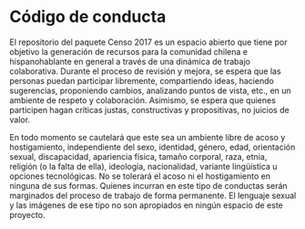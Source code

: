 # Código de conducta

El repositorio del paquete Censo 2017 es un espacio abierto que tiene por objetivo la generación de recursos para la comunidad chilena e hispanohablante en general a través de una dinámica de trabajo colaborativa. Durante el proceso de revisión y mejora, se espera que las personas puedan participar libremente, compartiendo ideas, haciendo sugerencias, proponiendo cambios, analizando puntos de vista, etc., en un ambiente de respeto y colaboración. Asimismo, se espera que quienes participen hagan críticas justas, constructivas y propositivas, no juicios de valor.

En todo momento se cautelará que este sea un ambiente libre de acoso y hostigamiento, independiente del sexo, identidad, género, edad, orientación sexual, discapacidad, apariencia física, tamaño corporal, raza, etnia, religión (o la falta de ella), ideología, nacionalidad, variante lingüística u opciones tecnológicas. No se tolerará el acoso ni el hostigamiento en ninguna de sus formas. Quienes incurran en este tipo de conductas serán marginados del proceso de trabajo de forma permanente. El lenguaje sexual y las imágenes de ese tipo no son apropiados en ningún espacio de este proyecto.
